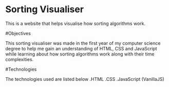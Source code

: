 # Sorting Visualiser

This is a website that helps visualise how sorting algorithms work.

#Objectives

This sorting visualiser was made in the first year of my computer science degree to help me gain an understanding of HTML, CSS and JavaScript while learning about how sorting algorithms work along with their time complexities.

#Technologies

The technologies used are listed below
.HTML
.CSS
.JavaScript (VanillaJS)
